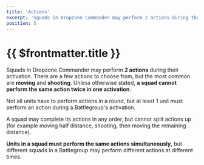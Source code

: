 ```yaml
---
title: 'Actions'
excerpt: 'Squads in Dropzone Commander may perform 2 actions during their activation.'
position: 5
---
```


# {{ $frontmatter.title }}

Squads in Dropzone Commander may perform **2 actions** during their activation. There are a few actions to choose from, but the most common are **moving** and **shooting**. Unless otherwise stated, **a squad cannot perform the same action twice in one activation**.

Not all units have to perform actions in a round, but at least 1 unit must perform an action during a Battlegroup's activation.

A squad may complete its actions in any order, but cannot split actions up (for example moving half distance, shooting, then moving the remaining distance).

**Units in a squad must perform the same actions simultaneously,** but different squads in a Battlegroup may perform different actions at different times.
